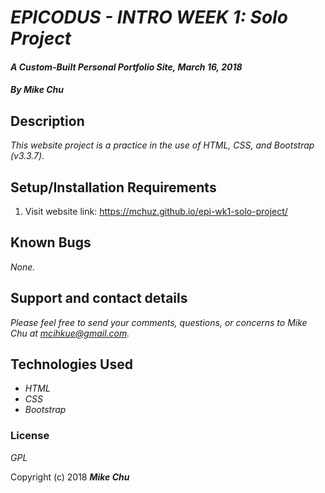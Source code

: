 # _EPICODUS - INTRO WEEK 1: Solo Project_

#### _A Custom-Built Personal Portfolio Site, March 16, 2018_

#### _By Mike Chu_

## Description

_This website project is a practice in the use of HTML, CSS, and Bootstrap (v3.3.7)._

## Setup/Installation Requirements

1. Visit website link: https://mchuz.github.io/epi-wk1-solo-project/

## Known Bugs

_None._

## Support and contact details

_Please feel free to send your comments, questions, or concerns to Mike Chu at mcihkue@gmail.com._

## Technologies Used

* _HTML_
* _CSS_
* _Bootstrap_

### License

*GPL*

Copyright (c) 2018 **_Mike Chu_**
